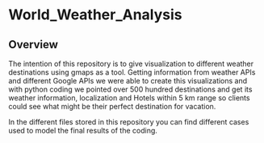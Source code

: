 # World_Weather_Analysis

## Overview

The intention of this repository is to give visualization to different weather destinations using gmaps as a tool. Getting information from weather APIs and different Google APIs we were able to create this visualizations and with python coding we pointed over 500 hundred destinations and get its weather information, localization and Hotels within 5 km range so clients could see what might be their perfect destination for vacation.

In the different files stored in this repository you can find different cases used to model the final results of the coding.
